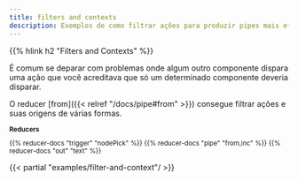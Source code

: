 ```yaml
---
title: filters and contexts
description: Exemplos de como filtrar ações para produzir pipes mais eficientes
---
```


{{% hlink h2 "Filters and Contexts" %}}

É comum se deparar com problemas onde algum outro componente dispara uma ação que você acreditava que só um determinado componente deveria disparar.

O reducer [from]({{< relref "/docs/pipe#from" >}}) consegue filtrar ações e suas origens de várias formas.

<small>

**Reducers**

{{% reducer-docs "trigger" "nodePick" %}}
{{% reducer-docs "pipe" "from,inc" %}}
{{% reducer-docs "out" "text" %}}

</small>

{{< partial "examples/filter-and-context"/ >}}
